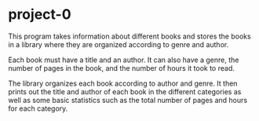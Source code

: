 # project-0
This program takes information about different books and stores the books in a library where they are organized according to genre and author.

Each book must have a title and an author. It can also have a genre, the number of pages in the book, and the number of hours it took to read.

The library organizes each book according to author and genre. It then prints out the title and author of each book in the different categories as well as some basic statistics such as the total number of pages and hours for each category.
